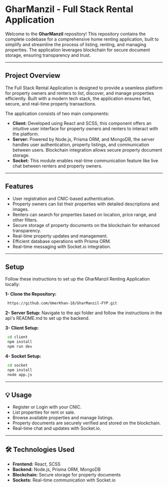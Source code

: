 # GharManzil - Full Stack Rental Application

Welcome to the **GharManzil** repository! This repository contains the complete codebase for a comprehensive home renting application, built to simplify and streamline the process of listing, renting, and managing properties. The application leverages blockchain for secure document storage, ensuring transparency and trust.

---

## **Project Overview**
The Full Stack Rental Application is designed to provide a seamless platform for property owners and renters to list, discover, and manage properties efficiently. Built with a modern tech stack, the application ensures fast, secure, and real-time property transactions.

The application consists of two main components:

- **Client:** Developed using React and SCSS, this component offers an intuitive user interface for property owners and renters to interact with the platform.
- **Server:** Powered by Node.js, Prisma ORM, and MongoDB, the server handles user authentication, property listings, and communication between users. Blockchain integration allows secure property document storage.
- **Socket:** This module enables real-time communication feature like live chat between renters and property owners.

---

## **Features**
- User registration and CNIC-based authentication.
- Property owners can list their properties with detailed descriptions and images.
- Renters can search for properties based on location, price range, and other filters.
- Secure storage of property documents on the blockchain for enhanced transparency.
- Real-time property updates and management.
- Efficient database operations with Prisma ORM.
- Real-time messaging with Socket.io integration.

---

## **Setup**
Follow these instructions to set up the GharManzil Renting Application locally:

**1- Clone the Repository:** 
   ```bash
    https://github.com/UmerKhan-18/GharManzil-FYP.git
   ```
**2- Server Setup:** Navigate to the api folder and follow the instructions in the api's README.md to set up the backend.

**3- Client Setup:**
   ```bash
    cd client
    npm install
    npm run dev
   ```
**4- Socket Setup:**
   ```bash
    cd socket
    npm install
    node app.js
   ```
---

## 💡 **Usage**
- Register or Login with your CNIC.
- List properties for rent or sale.
- Browse available properties and manage listings.
- Property documents are securely verified and stored on the blockchain.
- Real-time chat and updates with Socket.io.

---

## 🛠 **Technologies Used**
- **Frontend:** React, SCSS
- **Backend:** Node.js, Prisma ORM, MongoDB
- **Blockchain:** Secure storage for property documents
- **Sockets:** Real-time communication with Socket.io

